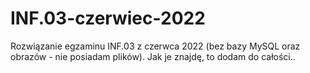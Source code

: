 # INF.03-czerwiec-2022
Rozwiązanie egzaminu INF.03 z czerwca 2022 (bez bazy MySQL oraz obrazów - nie posiadam plików). Jak je znajdę, to dodam do całości..
